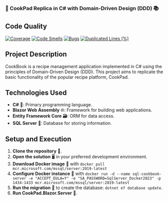### 🍳 CookPad Replica in C# with Domain-Driven Design (DDD) 📚

## Code Quality
[![Coverage](https://sonarcloud.io/api/project_badges/measure?project=franciscofsl_CookBook&metric=coverage)](https://sonarcloud.io/summary/new_code?id=franciscofsl_CookBook)
[![Code Smells](https://sonarcloud.io/api/project_badges/measure?project=franciscofsl_CookBook&metric=code_smells)](https://sonarcloud.io/summary/new_code?id=franciscofsl_CookBook)
[![Bugs](https://sonarcloud.io/api/project_badges/measure?project=franciscofsl_CookBook&metric=bugs)](https://sonarcloud.io/summary/new_code?id=franciscofsl_CookBook)
[![Duplicated Lines (%)](https://sonarcloud.io/api/project_badges/measure?project=franciscofsl_CookBook&metric=duplicated_lines_density)](https://sonarcloud.io/summary/new_code?id=franciscofsl_CookBook)

## Project Description

CookBook is a recipe management application implemented in C# using the principles of Domain-Driven Design (DDD). This project aims to replicate the basic functionality of the popular recipe platform, CookPad.

## Technologies Used

- **C#** 🚀: Primary programming language.
- **Blazor Web Assembly** 🌐: Framework for building web applications.
- **Entity Framework Core** 🗃️: ORM for data access.
- **SQL Server** 📂: Database for storing information.

## Setup and Execution

1. **Clone the repository** 🧬.
2. **Open the solution** 🖥️ in your preferred development environment.
3. **Download Docker image** 🐳 with `docker pull mcr.microsoft.com/mssql/server:2019-latest`
4. **Configure Docker instance** 🐳 with `docker run -d --name sql-cookbook-server -e "ACCEPT_EULA=Y" -e "SA_PASSWORD=SqlServer_Docker2023" -p 1434:1433 mcr.microsoft.com/mssql/server:2019-latest`
5. **Run the migration** 🚀 to create the database: `dotnet ef database update`.
6. **Run CookPad.Blazor.Server** 🚀.

